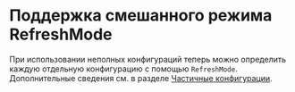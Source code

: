 # <a name="support-for-mixed-refreshmode"></a>Поддержка смешанного режима RefreshMode

При использовании неполных конфигураций теперь можно определить каждую отдельную конфигурацию с помощью `RefreshMode`. Дополнительные сведения см. в разделе [Частичные конфигурации](https://msdn.microsoft.com/powershell/dsc/partialconfigs).

